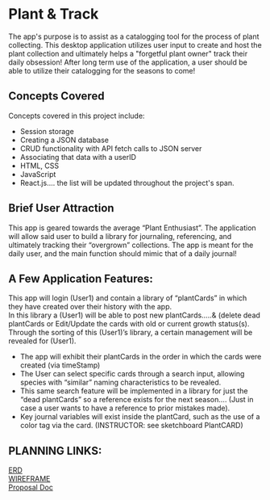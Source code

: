 # Plant & Track
The app's purpose is to assist as a catalogging tool for the process of plant collecting. This desktop application utilizes user input to create and host the plant collection and ultimately helps a "forgetful plant owner" track their daily obsession! After long term use of the application, a user should be able to utilize their catalogging for the seasons to come!



## Concepts Covered
Concepts covered in this project include: 
* Session storage
* Creating a JSON database
* CRUD functionality with API fetch calls to JSON server
* Associating that data with a userID
* HTML, CSS
* JavaScript 
* React.js.... the list will be updated throughout the project's span.



## Brief User Attraction
This app is geared towards the average “Plant Enthusiast”. The application will allow said user to build a library for journaling, referencing, and ultimately tracking their “overgrown” collections. The app is meant for the daily user, and the main function should mimic that of a daily journal!

## A Few Application Features:
This app will login (User1) and contain a library of “plantCards” in which they have created over their history with the app.\
In this library a (User1) will be able to post new plantCards…..& (delete dead plantCards or Edit/Update the cards with old or current growth status(s). 
Through the sorting of this (User1)’s library, a certain management will be revealed for (User1). 
* The app will exhibit their plantCards in the order in which the cards were created (via timeStamp)
* The User can select specific cards through a search input, allowing species with “similar” naming characteristics to be revealed. 
* This same search feature will be implemented in a library for just the “dead plantCards” so a reference exists for the next season…. (Just in case a user wants to have a reference to prior mistakes made).
* Key journal variables will exist inside the plantCard, such as the use of a color tag via the card. (INSTRUCTOR: see sketchboard PlantCARD)




## PLANNING LINKS:


[ERD](https://dbdiagram.io/d/5f10aa9c74ca2227330d73d9) \
[WIREFRAME](https://sketchboard.me/NCaP3yBDuIVO#/) \
[Proposal Doc](https://docs.google.com/document/d/12pWGNbbZ4iovB2qUAddoCqLFQkvDiqJBfv6uNWdrMg0/edit#heading=h.jlakfp7agir2) 

